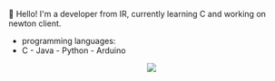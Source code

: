 👋 
Hello! I'm a developer from IR, currently learning C and working on newton client.
- programming languages:
- C - Java - Python - Arduino
<div align="center">
<img src="https://discord.c99.nl/widget/theme-1/1042889458179129394.png" align="center" height="" width="" />
</div>
